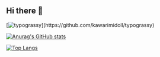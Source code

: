## Hi there 👋

[![typograssy](https://typograssy.deno.dev/api?text=Hello%20world!%20Welcome%20to%20my%20page!)](https://github.com/kawarimidoll/typograssy)


[![Anurag's GitHub stats](https://github-readme-stats.vercel.app/api?username=iwataTMC&show_icons=true)](https://github.com/anuraghazra/github-readme-stats)

[![Top Langs](https://github-readme-stats.vercel.app/api/top-langs/?username=iwataTMC)](https://github.com/anuraghazra/github-readme-stats)

